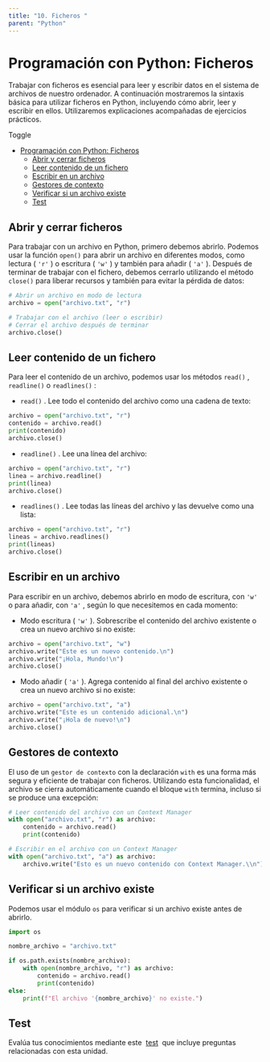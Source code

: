 ```yaml
---
title: "10. Ficheros "
parent: "Python"
---
```



Programación con Python: Ficheros
=================================

Trabajar con ficheros es esencial para leer y escribir datos en el sistema de archivos de nuestro ordenador. A continuación mostraremos la sintaxis básica para utilizar ficheros en Python, incluyendo cómo abrir, leer y escribir en ellos. Utilizaremos explicaciones acompañadas de ejercicios prácticos.

Toggle 

- [Programación con Python: Ficheros](#programación-con-python-ficheros)
  - [Abrir y cerrar ficheros](#abrir-y-cerrar-ficheros)
  - [Leer contenido de un fichero](#leer-contenido-de-un-fichero)
  - [Escribir en un archivo](#escribir-en-un-archivo)
  - [Gestores de contexto](#gestores-de-contexto)
  - [Verificar si un archivo existe](#verificar-si-un-archivo-existe)
  - [Test](#test)

Abrir y cerrar ficheros
-----------------------

Para trabajar con un archivo en Python, primero debemos abrirlo. Podemos usar la función `open()` para abrir un archivo en diferentes modos, como lectura ( `'r'` ) o escritura ( `'w'` ) y también para añadir ( `'a'` ). Después de terminar de trabajar con el fichero, debemos cerrarlo utilizando el método `close()` para liberar recursos y también para evitar la pérdida de datos:
```python
# Abrir un archivo en modo de lectura
archivo = open("archivo.txt", "r")

# Trabajar con el archivo (leer o escribir)
# Cerrar el archivo después de terminar
archivo.close()
```
Leer contenido de un fichero
----------------------------

Para leer el contenido de un archivo, podemos usar los métodos `read()` , `readline()` o `readlines()` :

*   `read()` . Lee todo el contenido del archivo como una cadena de texto:
```python
archivo = open("archivo.txt", "r")
contenido = archivo.read()
print(contenido)
archivo.close()
```
*   `readline()` . Lee una línea del archivo:
```python
archivo = open("archivo.txt", "r")
linea = archivo.readline()
print(linea)
archivo.close()
```
*   `readlines()` . Lee todas las líneas del archivo y las devuelve como una lista:
```python
archivo = open("archivo.txt", "r")
lineas = archivo.readlines()
print(lineas)
archivo.close()
```
Escribir en un archivo
----------------------

Para escribir en un archivo, debemos abrirlo en modo de escritura, con `'w'` o para añadir, con `'a'` , según lo que necesitemos en cada momento:

*   Modo escritura ( `'w'` ). Sobrescribe el contenido del archivo existente o crea un nuevo archivo si no existe:
```python
archivo = open("archivo.txt", "w")
archivo.write("Este es un nuevo contenido.\n")
archivo.write("¡Hola, Mundo!\n")
archivo.close()
```
*   Modo añadir ( `'a'` ). Agrega contenido al final del archivo existente o crea un nuevo archivo si no existe:
```python
archivo = open("archivo.txt", "a")
archivo.write("Este es un contenido adicional.\n")
archivo.write("¡Hola de nuevo!\n")
archivo.close()
```
Gestores de contexto
--------------------

El uso de un `gestor de contexto` con la declaración `with` es una forma más segura y eficiente de trabajar con ficheros. Utilizando esta funcionalidad, el archivo se cierra automáticamente cuando el bloque `with` termina, incluso si se produce una excepción:
```python
# Leer contenido del archivo con un Context Manager
with open("archivo.txt", "r") as archivo:
    contenido = archivo.read()
    print(contenido)

# Escribir en el archivo con un Context Manager
with open("archivo.txt", "a") as archivo:
    archivo.write("Esto es un nuevo contenido con Context Manager.\\n")
```
Verificar si un archivo existe
------------------------------

Podemos usar el módulo `os` para verificar si un archivo existe antes de abrirlo.
```python
import os

nombre_archivo = "archivo.txt"

if os.path.exists(nombre_archivo):
    with open(nombre_archivo, "r") as archivo:
        contenido = archivo.read()
        print(contenido)
else:
    print(f"El archivo '{nombre_archivo}' no existe.")
```
Test
----

Evalúa tus conocimientos mediante este  [test](https://trivial.pro/preguntas/informatica/python-ficheros/1)  que incluye preguntas relacionadas con esta unidad.